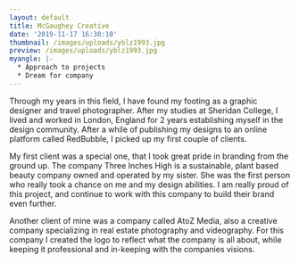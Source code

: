 ```yaml
---
layout: default
title: McGaughey Creative
date: '2019-11-17 16:30:10'
thumbnail: /images/uploads/yblz1993.jpg
preview: /images/uploads/yblz1993.jpg
myangle: |-
  * Approach to projects
  * Dream for company
---
```

Through my years in this field, I have found my footing as a graphic designer and travel photographer. After my studies at Sheridan College, I lived and worked in London, England for 2 years establishing myself in the design community. After a while of publishing my designs to an online platform called RedBubble, I picked up my first couple of clients. 

My first client was a special one, that I took great pride in branding from the ground up. The company Three Inches High is a sustainable, plant based beauty company owned and operated by my sister. She was the first person who really took a chance on me and my design abilities. I am really proud of this project, and continue to work with this company to build their brand even further. 

Another client of mine was a company called AtoZ Media, also a creative company specializing in real estate photography and videography. For this company I created the logo to reflect what the company is all about, while keeping it professional and in-keeping with the companies visions.
